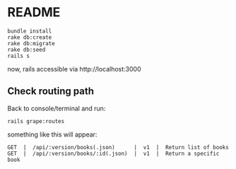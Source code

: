 # README

```
bundle install
rake db:create
rake db:migrate
rake db:seed
rails s
```

now, rails accessible via http://localhost:3000

## Check routing path
Back to console/terminal and run:

```
rails grape:routes
```

something like this will appear:

```
GET  |  /api/:version/books(.json)      |  v1  |  Return list of books  
GET  |  /api/:version/books/:id(.json)  |  v1  |  Return a specific book
```
